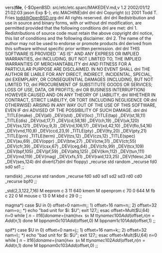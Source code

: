 vers(__file__,
	{-$OpenBSD: src/etc/etc.sparc/MAKEDEV.md,v 1.2 2002/01/12 21:02:03 jason Exp $-},
etc.MACHINE)dnl
dnl
dnl Copyright (c) 2001 Todd T. Fries <todd@OpenBSD.org>
dnl All rights reserved.
dnl
dnl Redistribution and use in source and binary forms, with or without
dnl modification, are permitted provided that the following conditions
dnl are met:
dnl 1. Redistributions of source code must retain the above copyright
dnl    notice, this list of conditions and the following disclaimer.
dnl 2. The name of the author may not be used to endorse or promote products
dnl    derived from this software without specific prior written permission.
dnl
dnl THIS SOFTWARE IS PROVIDED ``AS IS'' AND ANY EXPRESS OR IMPLIED WARRANTIES,
dnl INCLUDING, BUT NOT LIMITED TO, THE IMPLIED WARRANTIES OF MERCHANTABILITY
dnl AND FITNESS FOR A PARTICULAR PURPOSE ARE DISCLAIMED.  IN NO EVENT SHALL
dnl THE AUTHOR BE LIABLE FOR ANY DIRECT, INDIRECT, INCIDENTAL, SPECIAL,
dnl EXEMPLARY, OR CONSEQUENTIAL DAMAGES (INCLUDING, BUT NOT LIMITED TO,
dnl PROCUREMENT OF SUBSTITUTE GOODS OR SERVICES; LOSS OF USE, DATA, OR PROFITS;
dnl OR BUSINESS INTERRUPTION) HOWEVER CAUSED AND ON ANY THEORY OF LIABILITY,
dnl WHETHER IN CONTRACT, STRICT LIABILITY, OR TORT (INCLUDING NEGLIGENCE OR
dnl OTHERWISE) ARISING IN ANY WAY OUT OF THE USE OF THIS SOFTWARE, EVEN IF
dnl ADVISED OF THE POSSIBILITY OF SUCH DAMAGE.
dnl
dnl
_TITLE(make)
_DEV(all)
_DEV(std)
_DEV(loc)
_TITLE(tap)
_DEV(st,18,11)
_TITLE(dis)
_DEV(sd,17,7)
_DEV(cd,58,18)
_DEV(ch,19)
_DEV(uk,120)
_DEV(ss,121)
_DEV(xy,9,3)
_DEV(rd,106,17)
_DEV(xd,42,10)
_DEV(flo,54,16)
_DEV(vnd,110,8)
_DEV(ccd,23,9)
_TITLE(pty)
_DEV(tty,20)
_DEV(pty,21)
_TITLE(prn)
_TITLE(term)
_DEV(tzs,12)
_DEV(czs,12)
_TITLE(spec)
_DEV(au,69)
_DEV(oppr)
_DEV(btw,27)
_DEV(ctw,31)
_DEV(ctr,55)
_DEV(cfr,39)
_DEV(csx,67)
_DEV(ceg,64)
_DEV(cfo,99)
_DEV(tcx,109)
_DEV(bpf,105)
_DEV(pf,59)
_DEV(altq,125)
_DEV(lkm,112)
_DEV(tun,111)
_DEV(rnd,119)
_DEV(mag)
_DEV(xfs,51)
_DEV(raid,123,25)
_DEV(fdesc,24)
_DEV(ses,124)
dnl
divert(7)dnl
dnl
floppy)
	_recurse std random
	_recurse fd0 sd0 sd1
	;;

ramdisk)
	_recurse std random
	_recurse fd0 sd0 sd1 sd2 sd3 rd0 cd0
	_recurse bpf0
	;;

_std(2,3,122,7,16)
	M eeprom	c 3 11	640 kmem
	M openprom	c 70 0	644
	M fb		c 22 0
	M mouse		c 13 0
	M kbd		c 29 0
	;;

magma*)
	case $U in
	0)	offset=0  nam=m;;
	1)	offset=16 nam=n;;
	2)	offset=32 nam=o;;
	*)	echo "bad unit for $i: $U"; exit 127;;
	esac
	offset=Mult($U,64)
	n=0
	while [ $n -lt 16 ]
	do
		name=${nam}`hex $n`
		M tty$name c 100 Add($offset,$n)
		n=Add($n,1)
	done
	M bpp${nam}0 c 101 Add($offset,0)
	M bpp${nam}1 c 101 Add($offset,1)
	;;

spif*)
	case $U in
	0)	offset=0  nam=j;;
	1)	offset=16 nam=k;;
	2)	offset=32 nam=l;;
	*)	echo "bad unit for $i: $U"; exit 127;;
	esac
	offset=Mult($U,64)
	n=0
	while [ $n -lt 16 ]
	do
		name=${nam}`hex $n`
		M tty$name c 102 Add($offset,$n)
		n=Add($n,1)
	done
	M bpp${nam}0 c 103 Add($offset,0)
	;;
